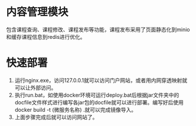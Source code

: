 # 内容管理模块

包含课程查询、课程修改、课程发布等功能，课程发布采用了页面静态化到minio和缓存课程信息到redis进行优化。

# 快速部署

1. 运行nginx.exe，访问127.0.0.1就可以访问门户网站，或者用内网穿透映射就可以让外部访问。
2. 执行run.bat，如使用docker环境可运行deploy.bat后根据jar文件夹中的docfile文件样式进行编写各jar包的docfile就可以进行部署。编写好后使用docker build -t  (微服务名称) .就可以完成镜像导入。
3. 上面步骤完成后就可以访问网站了。

